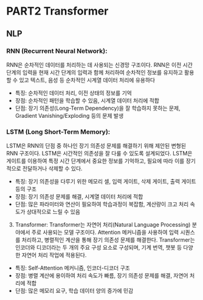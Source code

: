 # PART2 Transformer

## NLP

### RNN (Recurrent Neural Network):
RNN은 순차적인 데이터를 처리하는 데 사용되는 신경망 구조이다. RNN은 이전 시간 단계의 입력을 현재 시간 단계의 입력과 함께 처리하여 순차적인 정보를 유지하고 활용할 수 있고 텍스트, 음성 등 순차적인 시계열 데이터 처리에 유용하다

- 특징: 순차적인 데이터 처리, 이전 상태의 정보를 기억
- 장점: 순차적인 패턴을 학습할 수 있음, 시계열 데이터 처리에 적합
- 단점: 장기 의존성(Long-Term Dependency)을 잘 학습하지 못하는 문제, Gradient Vanishing/Exploding 등의 문제 발생

### LSTM (Long Short-Term Memory):
LSTM은 RNN의 단점 중 하나인 장기 의존성 문제를 해결하기 위해 제안된 변형된 RNN 구조이다. LSTM은 시간적인 의존성을 잘 다룰 수 있도록 설계되었다. LSTM은 게이트를 이용하여 특정 시간 단계에서 중요한 정보를 기억하고, 필요에 따라 이를 장기적으로 전달하거나 삭제할 수 있다.

- 특징: 장기 의존성을 다루기 위한 메모리 셀, 입력 게이트, 삭제 게이트, 출력 게이트 등의 구조
- 장점: 장기 의존성 문제를 해결, 시계열 데이터 처리에 적합
- 단점: 많은 파라미터와 연산이 필요하여 학습과정이 복잡함, 계산량이 크고 처리 속도가 상대적으로 느릴 수 있음

3. Transformer:
Transformer는 자연어 처리(Natural Language Processing) 분야에서 주로 사용되는 모델 구조이다. Attention 메커니즘을 사용하여 입력 시퀀스를 처리하고, 병렬적인 계산을 통해 장기 의존성 문제를 해결한다. Transformer는 인코더와 디코더라는 두 개의 주요 구성 요소로 구성되며, 기계 번역, 챗봇 등 다양한 자연어 처리 작업에 적용된다.

- 특징: Self-Attention 메커니즘, 인코더-디코더 구조
- 장점: 병렬 계산에 용이하여 처리 속도가 빠름, 장기 의존성 문제를 해결, 자연어 처리에 적합
- 단점: 많은 메모리 요구, 학습 데이터 양의 증가에 민감